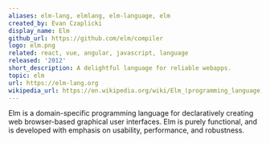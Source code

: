 ```yaml
---
aliases: elm-lang, elmlang, elm-language, elm
created_by: Evan Czaplicki
display_name: Elm
github_url: https://github.com/elm/compiler
logo: elm.png
related: react, vue, angular, javascript, language
released: '2012'
short_description: A delightful language for reliable webapps.
topic: elm
url: https://elm-lang.org
wikipedia_url: https://en.wikipedia.org/wiki/Elm_(programming_language)
---
```

Elm is a domain-specific programming language for declaratively creating web browser-based graphical user interfaces. Elm is purely functional, and is developed with emphasis on usability, performance, and robustness.
